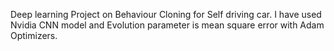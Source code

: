 Deep learning Project on Behaviour Cloning for Self driving car. 
I have used Nvidia CNN model and Evolution parameter is mean square error with Adam Optimizers.
